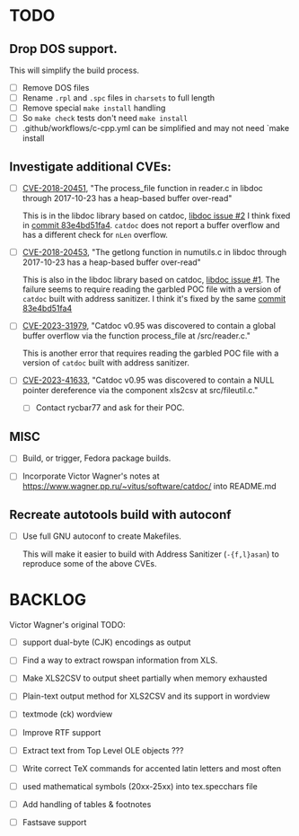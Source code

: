 # TODO

## Drop DOS support.
This will simplify the build process.
- [ ] Remove DOS files
- [ ] Rename `.rpl` and `.spc` files in `charsets` to full length
- [ ] Remove special `make install` handling
- [ ] So `make check` tests don't need `make install`
- [ ] .github/workflows/c-cpp.yml can be simplified and may not need `make install

## Investigate additional CVEs:

- [ ] [CVE-2018-20451](https://nvd.nist.gov/vuln/detail/CVE-2018-20451), "The process_file function in reader.c in libdoc through 2017-10-23 has a heap-based buffer over-read"

     This is in the libdoc library based on catdoc, [libdoc issue #2](/uvoteam/libdoc/issues/2) I think fixed in [commit 83e4bd51fa4](/uvoteam/libdoc/commit/83e4bd51fa4). `catdoc` does not report a buffer overflow and has a different check for `nLen` overflow.

- [ ] [CVE-2018-20453](https://nvd.nist.gov/vuln/detail/CVE-2018-20453), "The getlong function in numutils.c in libdoc through 2017-10-23 has a heap-based buffer over-read"

     This is also in the libdoc library based on catdoc, [libdoc issue #1](/uvoteam/libdoc/issues/1). The failure seems to require reading the garbled POC file with a version of `catdoc` built with address sanitizer. I think it's fixed by the same [commit 83e4bd51fa4](/uvoteam/libdoc/commit/83e4bd51fa4)

- [ ] [CVE-2023-31979](https://nvd.nist.gov/vuln/detail/CVE-2023-31979), "Catdoc v0.95 was discovered to contain a global buffer overflow via the function process_file at /src/reader.c."

     This is another error that requires reading the garbled POC file with a version of `catdoc` built with address sanitizer.

- [ ] [CVE-2023-41633](https://nvd.nist.gov/vuln/detail/CVE-2023-41633), "Catdoc v0.95 was discovered to contain a NULL pointer dereference via the component xls2csv at src/fileutil.c."
  - [ ] Contact rycbar77 and ask for their POC.

## MISC
- [ ] Build, or trigger, Fedora package builds.
- [ ] Incorporate Victor Wagner's notes at https://www.wagner.pp.ru/~vitus/software/catdoc/ into README.md


## Recreate autotools build with autoconf
- [ ] Use full GNU autoconf to create Makefiles.

     This will make it easier to build with Address Sanitizer (`-{f,l}asan`) to reproduce some of the above CVEs.

# BACKLOG

Victor Wagner's original TODO:

* [ ] support dual-byte (CJK) encodings as output 
* [ ] Find a way to extract rowspan information from XLS.
* [ ] Make XLS2CSV to output sheet partially when memory exhausted
* [ ] Plain-text output method for XLS2CSV and its support in wordview
* [ ] textmode (ck) wordview
* [ ] Improve RTF support
* [ ] Extract text from Top Level OLE objects ???
* [ ] Write correct TeX commands for accented latin letters and most often
* [ ] used mathematical symbols (20xx-25xx) into tex.specchars file
* [ ] Add handling of tables & footnotes
* [ ] Fastsave support

